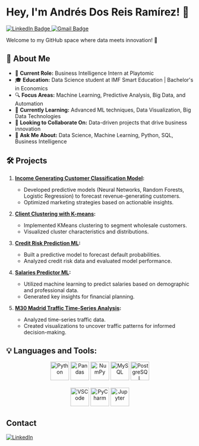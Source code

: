 # Hey, I'm Andrés Dos Reis Ramírez! 👋

<div id="badges">
  <a href="https://www.linkedin.com/in/andres-dos-reis-ramirez/">
    <img src="https://img.shields.io/badge/LinkedIn-blue?style=for-the-badge&logo=linkedin&logoColor=white" alt="LinkedIn Badge"/>
  </a>
  <a href="mailto:andres@example.com">
    <img src="https://img.shields.io/badge/Gmail-D14836?style=for-the-badge&logo=gmail&logoColor=white" alt="Gmail Badge"/>
  </a>
</div>

Welcome to my GitHub space where data meets innovation! 🚀

## 🌟 About Me
- 💼 **Current Role:** Business Intelligence Intern at Playtomic
- 🎓 **Education:** Data Science student at IMF Smart Education | Bachelor's in Economics
- 🔍 **Focus Areas:** Machine Learning, Predictive Analysis, Big Data, and Automation
- 🌱 **Currently Learning:** Advanced ML techniques, Data Visualization, Big Data Technologies
- 👯 **Looking to Collaborate On:** Data-driven projects that drive business innovation
- 💬 **Ask Me About:** Data Science, Machine Learning, Python, SQL, Business Intelligence

## 🛠️ Projects
1. **[Income Generating Customer Classification Model](https://github.com/AndresDosReis/Income-Generating-Customer-Classification):** 
   - Developed predictive models (Neural Networks, Random Forests, Logistic Regression) to forecast revenue-generating customers.
   - Optimized marketing strategies based on actionable insights.

2. **[Client Clustering with K-means](https://github.com/AndresDosReis/Client-Clustering-Kmeans):** 
   - Implemented KMeans clustering to segment wholesale customers.
   - Visualized cluster characteristics and distributions.

3. **[Credit Risk Prediction ML](https://github.com/AndresDosReis/Credit-Risk-Prediction):** 
   - Built a predictive model to forecast default probabilities.
   - Analyzed credit risk data and evaluated model performance.

4. **[Salaries Predictor ML](https://github.com/AndresDosReis/Salaries-Predictor):** 
   - Utilized machine learning to predict salaries based on demographic and professional data.
   - Generated key insights for financial planning.

5. **[M30 Madrid Traffic Time-Series Analysis](https://github.com/AndresDosReis/Madrid-Traffic-Analysis):** 
   - Analyzed time-series traffic data.
   - Created visualizations to uncover traffic patterns for informed decision-making.

## 💡 Languages and Tools:
<div align="center">
  <img src="https://techstack-generator.vercel.app/python-icon.svg" alt="Python" width="50" height="50"/>
  <img src="https://techstack-generator.vercel.app/pandas-icon.svg" alt="Pandas" width="50" height="50"/>
  <img src="https://techstack-generator.vercel.app/numpy-icon.svg" alt="NumPy" width="50" height="50"/>
  <img src="https://techstack-generator.vercel.app/mysql-icon.svg" alt="MySQL" width="50" height="50"/>
  <img src="https://techstack-generator.vercel.app/postgresql-icon.svg" alt="PostgreSQL" width="50" height="50"/>
</div>
<br>
<div align="center">
  <img src="https://techstack-generator.vercel.app/vscode-icon.svg" alt="VSCode" width="50" height="50"/>
  <img src="https://techstack-generator.vercel.app/pycharm-icon.svg" alt="PyCharm" width="50" height="50"/>
  <img src="https://techstack-generator.vercel.app/jupyter-icon.svg" alt="Jupyter" width="50" height="50"/>
</div>

## Contact

[![LinkedIn](https://img.shields.io/badge/LinkedIn-Andrés%20Dos%20Reis%20Ramírez-0A66C2?style=for-the-badge&logo=linkedin&logoColor=white)](https://www.linkedin.com/in/andres-dos-reis-ramirez/)
